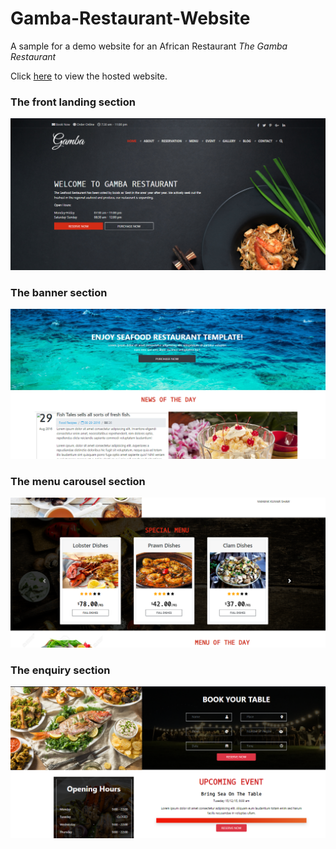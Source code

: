 # Gamba-Restaurant-Website

A sample for a demo website for an African Restaurant *The Gamba Restaurant*

Click <a href=''>here</a> to view the hosted website.

### The front landing section
<img src='https://github.com/Mayank-141-Shaw/Gamba-Restaurant-Website/blob/main/screenshots/landing.png' />

### The banner section
<img src='https://github.com/Mayank-141-Shaw/Gamba-Restaurant-Website/blob/main/screenshots/banner.png' />

### The menu carousel section
<img src='https://github.com/Mayank-141-Shaw/Gamba-Restaurant-Website/blob/main/screenshots/carousel.png' />

### The enquiry section
<img src='https://github.com/Mayank-141-Shaw/Gamba-Restaurant-Website/blob/main/screenshots/enquiry.png' />
